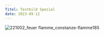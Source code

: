 ```yaml
---
Titel: Testbild Spezial
date: 2023-09-12
---
```


![221002_feuer flamme_constanze-flamme185](https://github.com/brennovich/feuerundflamme.xyz/assets/115560099/5d1cd648-698f-49ba-aa3e-6f46c1efbae2)
